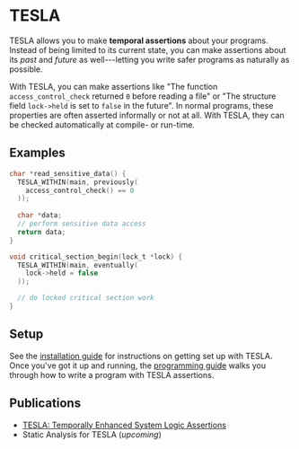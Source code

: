 # TESLA

TESLA allows you to make **temporal assertions** about your programs. Instead of
being limited to its current state, you can make assertions about its _past_ and
_future_ as well---letting you write safer programs as naturally as possible.

With TESLA, you can make assertions like "The function `access_control_check`
returned `0` before reading a file" or "The structure field `lock->held` is set
to `false` in the future". In normal programs, these properties are often
asserted informally or not at all. With TESLA, they can be checked automatically
at compile- or run-time.

## Examples

```c
char *read_sensitive_data() {
  TESLA_WITHIN(main, previously(
    access_control_check() == 0
  ));
  
  char *data;
  // perform sensitive data access
  return data;
}
```

```c
void critical_section_begin(lock_t *lock) {
  TESLA_WITHIN(main, eventually(
    lock->held = false
  ));

  // do locked critical section work
}
```

## Setup

See the [installation guide](installation) for instructions on getting set up
with TESLA. Once you've got it up and running, the [programming
guide](programming) walks you through how to write a program with TESLA
assertions.

## Publications

* [TESLA: Temporally Enhanced System Logic Assertions][tesla-paper]
* Static Analysis for TESLA (_upcoming_)

[tesla-paper]: https://www.cl.cam.ac.uk/research/security/ctsrd/pdfs/201404-eurosys2014-tesla.pdf

